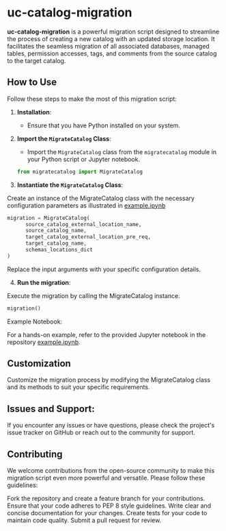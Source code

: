 # uc-catalog-migration

**uc-catalog-migration** is a powerful migration script designed to streamline the process of creating a new catalog with an updated storage location. It facilitates the seamless migration of all associated databases, managed tables, permission accesses, tags, and comments from the source catalog to the target catalog.

## How to Use

Follow these steps to make the most of this migration script:

1. **Installation**:
   - Ensure that you have Python installed on your system.

2. **Import the `MigrateCatalog` Class**:
   - Import the `MigrateCatalog` class from the `migratecatalog` module in your Python script or Jupyter notebook.

   ```python
   from migratecatalog import MigrateCatalog
   ```
   

   
3. **Instantiate the `MigrateCatalog` Class**:

Create an instance of the MigrateCatalog class with the necessary configuration parameters as illustrated in [example.ipynb](https://github.com/esiol-db/uc-catalog-migration/blob/main/example.ipynb)

   ```python
migration = MigrateCatalog(
         source_catalog_external_location_name,
         source_catalog_name,
         target_catalog_external_location_pre_req,
         target_catalog_name,
         schemas_locations_dict
)
   ```
Replace the input arguments with your specific configuration details.

4. **Run the migration**:

Execute the migration by calling the MigrateCatalog instance.

```python
migration()
```

Example Notebook:

For a hands-on example, refer to the provided Jupyter notebook in the repository [example.ipynb](https://github.com/esiol-db/uc-catalog-migration/blob/main/example.ipynb).

## Customization
Customize the migration process by modifying the MigrateCatalog class and its methods to suit your specific requirements.

## Issues and Support:

If you encounter any issues or have questions, please check the project's issue tracker on GitHub or reach out to the community for support.

## Contributing
We welcome contributions from the open-source community to make this migration script even more powerful and versatile. Please follow these guidelines:

Fork the repository and create a feature branch for your contributions.
Ensure that your code adheres to PEP 8 style guidelines.
Write clear and concise documentation for your changes.
Create tests for your code to maintain code quality.
Submit a pull request for review.
